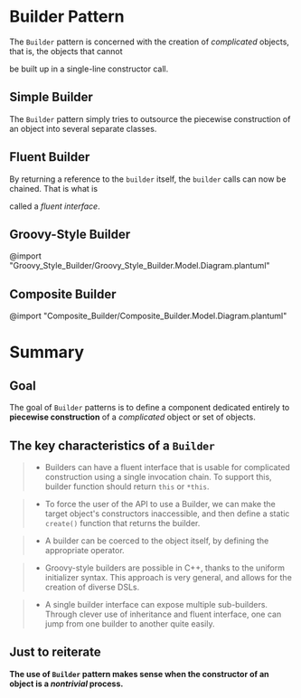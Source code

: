 # Builder Pattern

The `Builder` pattern is concerned with the creation of *complicated* objects, that is, the objects that cannot

be built up in a single-line constructor call.

## Simple Builder

The `Builder` pattern simply tries to outsource the piecewise construction of an object into several separate classes.

## Fluent Builder

By returning a reference to the `builder` itself, the `builder` calls can now be chained. That is what is 

called a *fluent interface*.

## Groovy-Style Builder

@import "Groovy_Style_Builder/Groovy_Style_Builder.Model.Diagram.plantuml"

## Composite Builder

@import "Composite_Builder/Composite_Builder.Model.Diagram.plantuml"

# Summary

## Goal
  
  The goal of `Builder` patterns is to define a component dedicated entirely to **piecewise construction** of a *complicated* object or set of objects.

## The key characteristics of a `Builder`

> * Builders can have a fluent interface that is usable for complicated construction using a single invocation chain.
>   To support this, builder function should return `this` or `*this`.

> * To force the user of the API to use a Builder, we can make the target object's constructors inaccessible, 
>   and then define a static `create()` function that returns the builder.

> * A builder can be coerced to the object itself, by defining the appropriate operator.

> * Groovy-style builders are possible in C++, thanks to the uniform initializer syntax.
>   This approach is very general, and allows for the creation of diverse DSLs.

> * A single builder interface can expose multiple sub-builders. 
>   Through clever use of inheritance and fluent interface, one can jump from one builder to another quite easily.


## Just to reiterate

**The use of `Builder` pattern makes sense when the constructor of an object is a *nontrivial* process.**